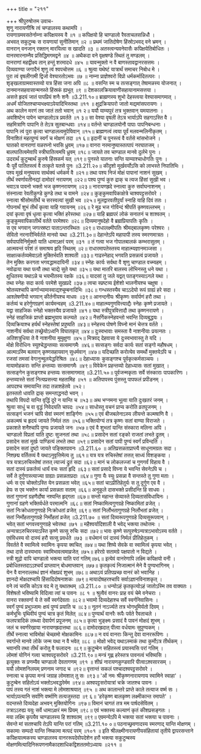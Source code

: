 +++
title = "२११"

+++
श्रीपुरुषोत्तम उवाच-  
शृणु नारायणीश्रि त्वं चण्डालस्य कथामपि ।  
रायणाग्रमवसतेर्नाम्ना कपिक्षयस्य वै ॥१ ॥
कपिक्षयो हि चाण्डालो रैवताचलसन्निधौ ।  
अभवत् सकुटुम्बः स रायणायां सुनीतिमान् ॥२ ॥
प्रथमं जातिदोषेण हिंस्रोऽभवद् वने भ्रमन् ।  
वानरान् वनजान् रक्तान् मारयित्वा स खादति ॥३ ॥
अतस्त्वन्यवनेवासैः कपिक्षयेतिबोधितः ।  
वानरमारनाम्नैव प्रसिद्धिमगमद्वने ॥४ ॥
अथैकदा वने वृक्षषण्डे स्थितं तु मण्डलम् ।  
वानराणां महद्वीक्ष्य तान् हन्तुं शरमादधे ॥४५ ॥
यावन्मुक्तो न वै बाणस्तावद्वानरसत्तमः ।  
दिव्यवाण्या जगादैनं शृणु त्वं श्वपचोत्तम ॥६ ॥
श्रुत्वा यथेष्टं यात्रार्थं समाचर निबोध मे ।  
पुरा त्वं वृषलीगामी द्विजो वेश्यारतोऽभवः ॥७ ॥
नाम्ना प्राज्ञेश्वरो विप्रो धर्मकर्मादितत्परः ।  
शृङ्खलाग्रामवास्तव्यो यत्र हिंसा जना अपि ॥८ ॥
वसन्ति स्म च तत्सङ्गात् तेषामन्नस्य योजनात् ।  
दानमानसहवासान्मनस्ते हिंस्रकं ह्यभूत् ॥९ ॥
देशकालक्रियावाणीसहायानामसत्तया ।  
असत्ते हृदयं जातं पापप्रियं शनैः शनैः ॥3.211.१०॥
ब्राह्मणस्य शुभो देहस्त्वया वेश्यासमागमात् ।  
अधर्मं योजितश्चाप्यभक्ष्याऽपेयादिभिस्तथा ॥११ ॥
क्षुद्रक्रियापरो जातो मद्यमांसपरायणः ।  
अथ कालेन मरणं तव जातं ततो भवान् ॥१ २॥
ययौ याम्यपुरं तत्र भुक्तवान् यमयातनाः ।  
अवशिष्टेन पापेन चाण्डालोऽत्र प्रवर्तते ॥१ ३॥
सा वेश्या वृषली तेऽत्र भार्याऽपि सहगाऽस्ति वै ।  
सहमित्राणि पापानि ते तेऽत्र सुतबान्धवाः ॥१४॥
वर्तन्ते चाण्डालयोनौ पापाः पापनिबन्धनाः ।  
पापानि त्वं पुरा कृत्वा चाण्डालत्वमुपेयिवान् ॥१५॥
ब्राह्मणत्वं त्वया पूर्वं मलवन्मलिनीकृतम् ।  
विनाशितं महत्पुण्यं स्वर्गं च मोक्षणं तदा ॥१ ६॥
इदानीं च पुनस्त्वं वै वर्तसे मांसभोजने ।  
घातको वानराणां यन्नरघ्नो भवसि ध्रुवम् ॥१७॥
वानरा नरमानुष्यास्तत्पापं नरघातजम् ।  
बालघातित्वमेवापि स्त्रीघातित्वमपि ध्रुवम् ॥१८॥
जायते तव चाण्डाल मानवे दुर्लभे पुनः ।  
उदरार्थं कुटुम्बार्थं कुरुषे हिंस्रकर्म यत् ॥१९॥
पुनस्ते यातनाः सन्ति याम्याश्चाधोगतिः पुनः ।  
यैः पूर्वे पातितस्त्वं वै तत्कृते यतसे पुनः ॥3.211.२०॥
कीदृशो मूर्खवर्योऽसि को लाभस्ते निपातिभिः ।  
पश्य मूर्ख मनुष्यस्य सार्थक्यं धर्मकर्म वै ॥२१॥
तथा पश्य निजं मोक्षं पापानां नाशनं सुखम् ।  
तीर्थं स्वर्णावतीनद्यां दामोदरं नरायणम् ॥२२॥
पश्य पुण्यं कुरु द्राक् च त्यज हिंसां सुखी भव ।  
भवाऽत्र पावनो भक्तो भज कृष्णनरायणम् ॥२३॥
नारायणह्रदे स्नात्वा कुरु सर्वाघनाशनम् ।  
संस्नात्वा रेवतीकुण्डे कुण्डे तथा च वामने ॥२४॥
कुङ्कुमवापिकाक्षेत्रे चाश्वपट्टसरोवरे ।  
स्नात्वा श्रीसोमतीर्थे च सरस्वत्यां सुखी भव ॥२५॥
मूलद्वारवतीपुर्यां स्नाहि याहि दिवं ततः ।  
गोपनार्थं शुभं तीर्थं कृत्वा याहि गवायनम् ॥२६॥
रे मूढ भज गोविन्दं श्रीपतिं कृष्णवल्लभम् ।  
दयां कृत्वा वृषं धृत्वा कृत्वा भक्तिं हरेस्तथा ॥२७॥
याहि ब्रह्मपरं लोकं सनातनं च शाश्वतम् ।  
कुङ्कुमवापिकातीर्थे वर्तते परमेश्वरः ॥२८॥
दिव्यमानुषदेहो वै ब्रह्मप्रियापतिः कृतिः ।  
स एव भगवान् जगत्स्रष्टा पाताऽन्तरस्थितः ॥२९॥
राधालक्ष्मीपतिः श्रीमद्बालकृष्णः परेश्वरः ।  
सेवितो नरनारीभिर्वर्तते मानवो यथा ॥3.211.३०॥
देहान्तेऽपि महापापी तस्य स्मरणमात्रतः ।  
सर्वपापविनिर्मुक्तो याति धामाऽक्षरं परम् ॥३१ ॥
तं गत्वा भज गोपालबालकं कम्भरासुतम् ।  
आत्मवन्तं परेशं तं समाश्रय हृदि स्थितम् ॥२॥
राधारमापतेस्तस्य माहात्म्यज्ञानमञ्जसा ।  
साक्षात्कर्तव्यमेवाऽतो मुक्तिर्भवति शाश्वती ॥३३॥
गाढस्नेहाद् भगवति प्रसन्नत्वं प्रजायते ।  
तेन मुक्तिः करगता भगवद्धामदायिनी ॥३४॥
स्नेहः कार्यः सर्वथा वै शृणु चाण्डाल वच्म्यहम् ।  
नवोढाया यथा पत्यौ तथा चाद्ये सुते यथा ॥३५॥
यथा मातरि बालस्य लोभिनस्तु धने यथा ।  
क्षुधितस्य यथाऽन्ने च भयभीतस्य रक्षके ॥३६॥
यादसां तु जले यद्वत् पतङ्गस्याऽनले यथा ।  
तथा स्नेहः सदा कार्यः परमेशे सुखप्रदे ॥३७॥
त्वचा स्प्रष्टव्य ईशेशो भालनीयश्च चक्षुषा ।  
श्रोतव्यश्चापि कर्णाभ्यामास्वाद्यश्चूम्बनादिभिः ॥३८॥
गन्धस्तस्यैव चाऽऽदेयो रूपं ग्राह्यं हरे सदा ।  
आश्लेषणीयो भगवान् कीर्तनीयश्च माधवः ॥३९॥
आनन्दनीयः श्रीकृष्णः सर्वार्पणं हरौ तथा ।  
कर्तव्यं च हरेर्गुणग्रहणं कार्यमन्वहम् ॥3.211.४०॥
माहात्म्यगुणवित्त्याद्यैः स्नेहः कृष्णे प्रजायते ।  
यद्वा साहजिकः स्नेहो भक्तस्यैव प्रजायते ॥४१॥
यथा स्त्रीपुत्रवित्तादौ तथा कृष्णनरायणे ।  
स्नेहं साहजिकं प्राप्तो ब्रह्मभूयाय कल्प्यते ॥४२॥
नैसर्गिकस्नेहवन्तो भवन्ति दिव्यबुद्धयः ।  
दिव्यक्रियाश्च हर्यर्थं स्नेहस्तेषां प्रपुष्यति ॥४३॥
स्नेहस्य पोषणे विघ्नो मानं चेत्तत्र वर्तते ।  
नाशनीयं सर्वथा तच्छ्रेयोऽध्वनि विघातकृत् ॥४४॥
दुःस्वभावाः समस्ता वै नाशनीयाः प्रयत्नतः ।  
अतिशत्रुधिया ते वै नाशनीया मुमुक्षुणा ॥४५॥
मित्रवद् देहवासा ये दुःस्वभावास्तु ते यदि ।  
मोक्षे विरोधिनः स्युश्चेद्धन्तव्याः सत्समागमैः ॥४६॥
सत्सङ्गः सर्वदा कार्यः सतां सङ्गो महौषधम् ।  
आत्माऽस्मि बलवान् कृष्णसहायवान् सुधर्मवान् ॥४७॥
यदिच्छति करोत्येव समर्थो मुक्तयेऽपि च ।  
रजसां तमसां वेगानुन्मूलयेद्धरिश्रितः ॥४८॥
देहाध्यासः कुसङ्गश्च पूर्वकृत्कर्मसञ्चयः ।  
मायामोहकराः सन्ति हन्तव्याः सत्समागमैः ॥४९॥
विवेकेन प्रहन्तव्यो देहाध्यासः सतां मुखात् ।  
सत्सङ्गेन कुसङ्गश्च हन्तव्यः सत्समागमात् ॥3.211.५०॥
पूर्वजन्मकृताः सर्वे संस्काराः पापकारिणः ।  
हन्तव्यास्ते सतां नित्यप्रसत्त्या महतामिह ॥५१ ॥
अतिपापस्य पुंसस्तु पापफलं प्रपीडनम् ।  
आपदश्च समायान्ति तदा तन्नाशहेतवे ॥५२।  
इतस्ततो धावति द्राक् समन्ताद्धनदो भवन् ।  
तथापि विपदो यान्ति वृद्धिं दूरे न यान्ति च ॥५३॥
अथ भग्नमना भूत्वा याति दुःखतरं जनम् ।  
श्रुत्वा साधुं च वा वृद्धं निवेदयति चापदः ॥५४॥
साधोस्तु वचनं प्राप्य करोति व्रतपूजनम् ।  
सत्सङ्गं भजनं चापि सेवां स्मरणं शार्ङ्गिणः ॥५५॥
एवं बीजबलेनाऽस्य लीयन्ते कल्मषाणि वै ।  
अकल्मषं च हृदयं जायते निर्मलं ततः ॥५६॥
भक्तियोग्यं तत्र कृष्णः सतां वाण्या विराजते ।  
प्रकाशते शनैश्चापि पुण्यः प्रजायते जनः ॥५७॥
एवं वै शुभतां यान्ति संस्कारा मलिना अपि ।  
चाण्डालो विप्रतां याति दुष्टः सुजनतां तथा ॥५८॥
प्रसादेन सतां रङ्को राजतां लभते द्रुतम् ।  
प्रसादेन सतां मूर्खः पाण्डित्यं लभते तथा ॥५९॥
प्रसादेन सतां पापी पुण्यं स्वर्गं प्रविन्दति ।  
प्रसादेन सतां दुष्टो जायते पङ्क्तिपावनः ॥3.211.६० ॥
अतिप्रसन्नताप्राप्त्यै साधूनामग्रतः सदा ।  
निश्छद्म वर्तितव्यं वै यथाऽनुवृत्तिमेत्य तु ॥६१॥
यत्र यत्र रुचिस्तेषां तत्तत् साध्यं विशङ्कया ।  
यत्र यत्राऽरुचिस्तेषां तत्तत् त्याज्यं द्रुतं सदा ॥६२॥
मानं च लोकलज्जां च गुणगर्वं विहाय वै ।  
सतां दास्यं प्रकर्तव्यं धार्यं वचः सतां हृदि ॥६३॥
सतां प्रसादे विघ्ना ये भवन्ति सेवनेऽपि च ।  
सर्वे ते दुर्गुणास्त्याज्या ग्राह्याः प्रसन्नताप्रदाः ॥६४॥
गुणा यैः स्युः प्रसन्ना वै सन्तस्ते तु गुणा मताः ।  
धर्मः स एव चोक्तोऽस्ति येन प्रसन्नता भवेत् ॥६५॥
सतां चाऽप्रीतिहेतुर्यः स तु दुर्गुण एव वै ।  
हेयः स एव भक्तेन कार्या प्रसन्नता सताम् ॥६६॥
अनुकूले दासभक्ते प्रसीदन्ति हि साधवः ।  
सतां गुणानां ग्रहणैर्दोषा नश्यन्ति हृद्गता ॥६७॥
सन्तो महान्त सेव्यास्ते दिव्यतासंविधायिनः ।  
गुणानां ग्रहणे भक्तिर्वर्धते परमात्मनि ॥६८॥
सतां निष्कामित्वगुणग्रहे निष्कामितां व्रजेत् ।  
सतां निःक्रोधतागुणग्रहे निःक्रोधतां व्रजेत् ॥६९॥
सतां निर्लोभतागुणग्रहे निर्लोभतां व्रजेत् ।  
सतां निर्मोहतागुणग्रहे निर्मोहतां व्रजेत् ॥3.211.७० ॥
सतां दिव्यरूपगुणग्रहे दिव्यसुरूपवान् ।  
भवेत् सतां भगवत्त्वगुणग्रहे भवेत्तथा ॥७१ ॥
महैश्वर्यादिशाली वै भवेद् भक्त्या तथोत्तमः ।  
अन्यत्राऽरुचिरस्याऽस्ति कृष्णे सत्सु रुचिः सदा ॥७२॥
भावः कृष्णे सत्पुरुषेऽन्यत्राऽभावोऽस्य वर्तते ।  
एवंविधस्य वो दास्यं हरौ सत्सु प्रवर्धते ॥७३ ॥
वर्धमानं परं दास्यं निर्मलं प्रीतिहेतुकम् ।  
विवर्तते वै स्वामित्वे स्वामिनः कृपया क्वचित् ॥७४॥
यथा शिष्ये सेवके वा स्वामित्वं कृपया भवेत् ।  
तथा दासे दास्यभावः स्वामिभावत्वमाव्रजेत् ॥७५॥
हरेरग्रे सतामग्रे पक्षपातो न विद्यते ।  
स्त्री शूद्रो वापि चाण्डालो भक्त्या याति परां गतिम्॥७६॥
इत्येवं वानरेणापि लक्ष्मि कपिक्षयो वनी ।  
प्रबोधितस्तदाऽऽश्चर्यं प्राप्तवान् बोधमाप्तवान् ॥७७॥
कृतकृत्यं निजात्मानं मेने वै पुण्यभागिनम् ।  
येन वै वानराल्लब्धं ज्ञानं मोक्षप्रदं शुभम् ॥७८॥
अथाऽयं प्रतिपप्रच्छ वानरं को भवानिह ।  
ज्ञानदो मोक्षदश्चापि हिंसादिदोषनाशकः ॥७९॥
मायादोषहरश्चापि सर्वाऽज्ञानविनाशकृत् ।  
वने त्वं चरसि कोऽत्र वद मे तु यथातथम् ॥3.211.८० ॥
धन्योऽहं कृतकृत्योऽहं जातोऽस्मि तव वाक्यतः ।  
विशेषतो भविष्यामि विदित्वा त्वां च पावनः ॥८ १ ॥
श्रुत्वैवं वानरः प्राह वयं चेमे वनेचराः ।  
वानरा रक्तवर्णा ये ते सर्वे स्वर्गदेवताः ॥८२॥
भवामो दिव्यदेहाश्च सर्वे स्वर्गनिवासिनः ।  
स्वर्गं पुण्यं प्रभुञ्जामः क्षयं पुण्यं प्रयाति च ॥८३॥
नूतनं नाऽर्ज्यते तत्र भोगभूमिर्यतो दिवम् ।  
कर्मभूभिः पृथिवीयं पुण्यं चात्र कृतं मिलेत् ॥८४॥
पुण्यार्थं वानरैः रूपैः पर्वते रैवताचले ।  
फलपत्रादिकं लब्ध्वा देवार्पणं प्रपूजनम् ॥८५॥
कृत्वा भुङ्क्ष्मः प्रसादं वै पावनं मोक्षदं शुभम् ।  
जलं च स्वर्णरेखाया नारायणह्रदात्तथा ॥८६॥
दामोदरह्रदात् पीत्वा वर्धयामः सुपुण्यकम् ।  
तीर्थे स्नात्वा भाविमोक्षं चेच्छामो मोक्षकामिनः ॥८७॥
न वयं वानराः किन्तु देवा वानररूपिणः ।  
स्वर्गान्ते मानवे लोके जन्म यथा न वै भवेत् ॥८८ ॥
मोक्षो भवेद् यथाऽस्माकं तथा कुर्मोऽत्र तीर्थकम् ।  
भवानपि तथा तीर्थं करोतु वै फलादनः ॥८९॥
कुटुम्बेन सहितस्त्वं प्रयास्यसि परां गतिम् ।  
लोमशं योगिनं गत्वा चाश्वपट्टसरोवरे ॥3.211.९०॥
मन्त्रं गृह्ण हरेस्तत्र पावनत्वं भविष्यसि ।  
इत्युक्तः स प्रणम्यैव चाण्डालो देवतागणम् ॥९१ ॥
शीघ्रं नारायणकुण्डवारि पीत्वाऽश्वसारसम् ।  
ययौ लोमशनिलयम् प्रणनाम जगाद च ॥९२॥
वृत्तान्तं सकलं पश्चादश्वपट्टसरोवरे ।  
स्नात्वा च कृपया मन्त्रं जग्राह लोमशात् तु सः ॥९३॥
'ओं नमः श्रीकृष्णनारायणाय स्वामिने स्वाहा' ।  
कुटुम्बेन सहितोऽयं भक्तोऽभवद्धरेर्मम ॥९४॥
अश्वपट्टसरोयात्रां चक्रे जातश्च पावनः ।  
पापं तस्य गतं नाशं भक्त्या मे लोमशाश्रयात् ॥९५ ॥
अथ कालान्तरे प्राप्ते काले तत्याज वर्ष्म सः ।  
भार्याऽपत्यानि सर्वाणि वर्ष्माणि तत्यजुस्तदा ॥९ ६॥
'हरेकृष्ण बालकृष्ण लक्ष्मीकान्त रमापते' ।  
वदन्तस्ते दिव्यदेहा अभवन् मुक्तियोगिनः ॥९७॥
विमानं चागतं तत्र मम पार्षदसेवितम् ।  
तत्राऽऽरुह्य ययुः सर्वे धामाऽक्षरं मम प्रियम् ॥९८॥
एवं भक्तस्य कल्याणं कृतं कीशप्रसङ्गतः ।  
मया लक्ष्मि कृपयैव चाण्डालस्य हि शाश्वतम् ॥९९॥
एवमन्येऽपि मे भक्त्या सतां भक्त्या च पावनाः ।  
सेवन्ते मां सतश्चापि तेऽपि यान्ति परां गतिम् ॥3.211.१० ०॥
पठनाच्छ्रवणादस्य स्मरणाद् यान्ति मोक्षणम् ।  
सकामाः सम्पदो यान्ति निष्कामा मत्पदं परम् ॥१०१ ॥
इति श्रीलक्ष्मीनारायणीयसंहितायां तृतीये द्वापरसन्ताने कपिक्षयात्मकस्य चाण्डालस्य वानररूपदेवोपदेशेन हरौ भक्त्या सकुटुम्बस्य मोक्षणमित्यादिनिरूपणनामैकादशाधिकद्विशततमोऽध्यायः ॥२११ ॥
    
